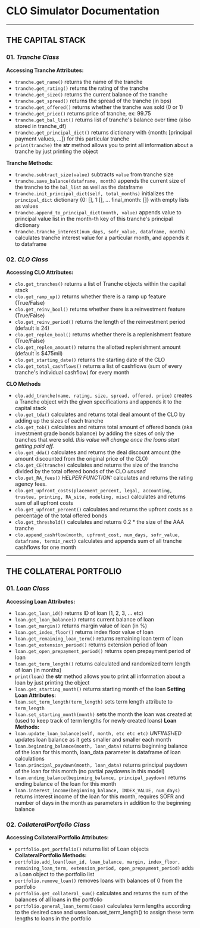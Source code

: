 # CLO Simulator Documentation
---
## THE CAPITAL STACK

### 01. *Tranche Class*
**Accessing Tranche Attributes:**
* `tranche.get_name()` returns the name of the tranche
* `tranche.get_rating()` returns the rating of the tranche
* `tranche.get_size()` returns the current balance of the tranche
* `tranche.get_spread()` returns the spread of the tranche (in bps)
* `tranche.get_offered()` returns whether the tranche was sold (0 or 1)
* `tranche.get_price()` returns price of tranche, ex: 99.75
* `tranche.get_bal_list()` returns list of tranche's balance over time (also stored in tranche_df)
* `tranche.get_principal_dict()` returns dictionary with {month: [principal payment values, ...]} for this particular tranche
* `print(tranche)` the __str__ method allows you to print all information about a tranche by just printing the object

**Tranche Methods:**
* `tranche.subtract_size(value)` subtracts `value` from tranche size
* `tranche.save_balance(dataframe, month)` appends the current size of the tranche to the `bal_list` as well as the dataframe
*  `tranche.init_principal_dict(self, total_months)` initializes the `principal_dict` dictionary {0: [], 1:[], ... final_month: []} with empty lists as values
* `tranche.append_to_principal_dict(month, value)` appends value to principal value list in the month-th key of this tranche's principal dictionary
* `tranche.tranche_interest(num_days, sofr_value, dataframe, month)` calculates tranche interest value for a particular month, and appends it to dataframe

### 02. *CLO Class*
**Accessing CLO Attributes:**
* `clo.get_tranches()` returns a list of Tranche objects within the capital stack
* `clo.get_ramp_up()` returns whether there is a ramp up feature (True/False)
* `clo.get_reinv_bool()` returns whether there is a reinvestment feature (True/False)
* `clo.get_reinv_period()` returns the length of the reinvestment period (default is 24)
* `clo.get_replen_bool()` returns whether there is a replenishment feature (True/False)
* `clo.get_replen_amount()` returns the allotted replenishment amount (default is $475mil)
* `clo.get_starting_date()` returns the starting date of the CLO
* `clo.get_total_cashflows()` returns a list of cashflows (sum of every tranche's individual cashflow) for every month

**CLO Methods**
* `clo.add_tranche(name, rating, size, spread, offered, price)` creates a Tranche object with the given specifications and appends it to the capital stack
* `clo.get_tda()` calculates and returns total deal amount of the CLO by adding up the sizes of each tranche
* `clo.get_tob()` calculates and returns total amount of offered bonds (aka investment grade bonds balance) by adding the sizes of only the tranches that were sold. *this value will change once the loans start getting paid off.*
* `clo.get_dda()` calculates and returns the deal discount amount (the amount discounted from the original price of the CLO)
* `clo.get_CE(tranche)` calculates and returns the size of the tranche divided by the total offered bonds of the CLO *unused*
* `clo.get_RA_fees()` *HELPER FUNCTION:* calculates and returns the rating agency fees.
* `clo.get_upfront_costs(placement_percent, legal, accounting, trustee, printing, RA_site, modeling, misc)` calculates and returns sum of all upfront costs
* `clo.get_upfront_percent()` calculates and returns the upfront costs as a percentage of the total offered bonds
* `clo.get_threshold()` calculates and returns 0.2 * the size of the AAA tranche
* `clo.append_cashflow(month, upfront_cost, num_days, sofr_value, dataframe, termin_next)` calculates and appends sum of all tranche cashflows for one month
---
## THE COLLATERAL PORTFOLIO
### 01. *Loan Class*
**Accessing Loan Attributes:**
* `loan.get_loan_id()` returns ID of loan (1, 2, 3, ... etc)
* `loan.get_loan_balance()` returns current balance of loan
* `loan.get_margin()` returns margin value of loan (in %)
* `loan.get_index_floor()` returns index floor value of loan
* `loan.get_remaining_loan_term()` returns remaining loan term of loan
* `loan.get_extension_period()` returns extension period of loan
* `loan.get_open_prepayment_period()` returns open prepayment period of loan
* `loan.get_term_length()` returns calculated and randomized term length of loan (in months)
* `print(loan)` the __str__ method allows you to print all information about a loan by just printing the object
* `loan.get_starting_month()` returns starting month of the loan
**Setting Loan Attributes:**
* `loan.set_term_length(term_length)` sets term length attribute to `term_length`
* `loan.set_starting_month(month)` sets the month the loan was created at (used to keep track of term lengths for newly created loans)
**Loan Methods:**
* `loan.update_loan_balance(self, month, etc etc etc)` *UNFINISHED* updates loan balance as it gets smaller and smaller each month
* `loan.beginning_balance(month, loan_data)` returns beginning balance of the loan for this month, loan_data parameter is dataframe of loan calculations
* `loan.principal_paydown(month, loan_data)` returns principal paydown of the loan for this month (no partial paydowns in this model)
* `loan.ending_balance(beginning_balance, principal_paydown)` returns ending balance of the loan for this month
* `loan.interest_income(beginning_balance, INDEX_VALUE, num_days)` returns interest income of the loan for this month, requires SOFR and number of days in the month as parameters in addition to the beginning balance

### 02. *CollateralPortfolio Class*
**Accessing CollateralPortfolio Attributes:**
* `portfolio.get_portfolio()` returns list of Loan objects
**CollateralPortfolio Methods:**
* `portfolio.add_loan(loan_id, loan_balance, margin, index_floor, remaining_loan_term, extension_period, open_prepayment_period)` adds a Loan object to the portfolio list
* `portfolio.remove_loan()` removes loans with balances of 0 from the portfolio
* `portfolio.get_collateral_sum()` calculates and returns the sum of the balances of all loans in the portfolio
* `portfolio.general_loan_terms(case)` calculates term lengths according to the desired case and uses loan.set_term_length() to assign these term lengths to loans in the portfolio